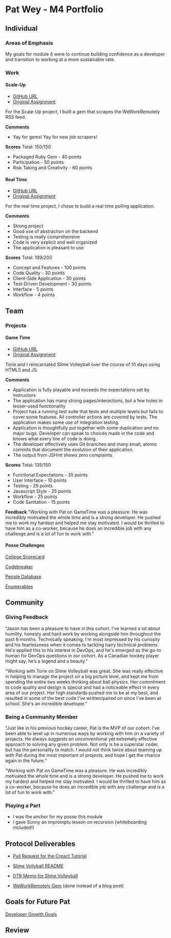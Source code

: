 # Pat Wey - M4 Portfolio

## Individual

### Areas of Emphasis

My goals for module 4 were to continue building confidence as a developer and transition to working at a more sustainable rate.

### Work

#### Scale-Up

* [GitHub URL](https://github.com/patwey/we_work_remotely_jobs)
* [Original Assignment](https://github.com/turingschool/lesson_plans/blob/master/ruby_04-apis_and_scalability/looking_for_project.markdown)

For the Scale-Up project, I built a gem that scrapes the WeWorkRemotely RSS feed.

**Comments**
- Yay for gems! Yay for new job scrapers!

**Scores**
Total: 150/150

* Packaged Ruby Gem - 40 points
* Participation - 50 points
* Risk Taking and Creativity - 60 points

#### Real Time

* [GitHub URL](https://github.com/patwey/real_time)
* [Original Assignment](https://github.com/turingschool/curriculum/blob/master/source/projects/real_time.markdown)

For the real time project, I chose to build a real time polling application.

**Comments**
- Strong project
- Good use of abstraction on the backend
- Testing is really comprehensive
- Code is very explicit and well organized
- The application is pleasant to use

**Scores**
Total: 199/200

* Concept and Features - 100 points
* Code Quality - 30 points
* Client-Side Application - 30 points
* Test-Driven Development - 30 points
* Interface - 5 points
* Workflow - 4 points

## Team

### Projects

#### Game Time

* [GitHub URL](github.com/patwey/slime-volleyball)
* [Original Assignment](https://github.com/turingschool/lesson_plans/blob/master/ruby_04-apis_and_scalability/gametime_project.markdown)

Torie and I reincarnated Slime Volleyball over the course of 10 days using HTML5 and JS.

**Comments**
- Application is fully playable and exceeds the expectations set by instructors
- The application has many strong pages/interactions, but a few holes in lesser-used functionality
- Project has a running test suite that tests and multiple levels but fails to cover some features. All controller actions are covered by tests. The application makes some use of integration testing.
- Application is thoughtfully put together with some duplication and no major bugs. Developer can speak to choices made in the code and knows what every line of code is doing.
- The developer effectively uses Git branches and many small, atomic commits that document the evolution of their application.
- The output from JSHint shows zero complaints

**Scores**
Total: 135/150

* Functional Expectations - 35 points
* User Interface - 10 points
* Testing - 25 points
* Javascript Style - 25 points
* Workflow - 25 points
* Code Sanitation - 15 points

**Feedback**
"Working with Pat on GameTime was a pleasure. He was incredibly motivated the whole time and is a strong developer. He pushed me to work my hardest and helped me stay motivated. I would be thrilled to have him as a co-worker, because he does an incredible job with any challenge and is a lot of fun to work with."

#### Posse Challenges

[College Scorecard](https://github.com/brianrip/posse_challenges/tree/master/college_scorecard)

[Codebreaker](https://github.com/thompickett/codebreaker)

[People Database](https://github.com/brianrip/posse_challenges/tree/master/people_db)

[Enumerables](https://github.com/Salvi6God/Enumerables)

## Community

### Giving Feedback

"Jason has been a pleasure to have in this cohort. I've learned a lot about humility, honesty and hard work by working alongside him throughout the past 6 months. Technically speaking, I'm most impressed by his curiosity and his fearlessness when it comes to tackling hairy technical problems. He's applied this to his interest in DevOps, and he's emerged as the go-to human for DevOps questions in our cohort. As a Canadian hockey player might say, he’s a legend and a beauty."

"Working with Torie on Slime Volleyball was great.  She was really effective in helping to manage the project on a big picture level, and kept me from spending the entire two weeks thinking about ball physics. Her commitment to code quality and design is special and had a noticeable effect in every area of our project.  Her high standards pushed me to be at my best, and resulted in some of the best code I've written/paired on since I've been at school. She's an incredible developer."

### Being a Community Member

"Just like in his previous hockey career, Pat is the MVP of our cohort. I've been able to level up in numerous ways by working with him on a variety of projects. He always suggests an unconventional yet extremely effective approach to solving any given problem. Not only is he a superstar coder, but has the personality to match. I would not think twice about teaming up with Pat during the most important of projects, and hope I get the chance again in the future.”

"Working with Pat on GameTime was a pleasure. He was incredibly motivated the whole time and is a strong developer. He pushed me to work my hardest and helped me stay motivated. I would be thrilled to have him as a co-worker, because he does an incredible job with any challenge and is a lot of fun to work with."

### Playing a Part

* I was the anchor for my posse this module
* I gave Sunny an impromptu lesson on recursion (whiteboarding included!)

## Protocol Deliverables

* [Pull Request for the Creact Tutorial](https://github.com/applegrain/creact/pull/17)

* [Slime Vollyball README](https://github.com/patwey/slime-volleyball)

* [DTR Memo for Slime Volleyball](https://docs.google.com/document/d/1ah9H_Ogmo5j7klgDZs0bZ6fb8N59Rv3dMf0Jl1UlD0k/edit)

* [WeWorkRemotely Gem](https://rubygems.org/gems/we_work_remotely_jobs) (done instead of a blog post)

## Goals for Future Pat

[Developer Growth Goals](https://gist.github.com/patwey/7ec38877f667f3ef4a56)

## Review
